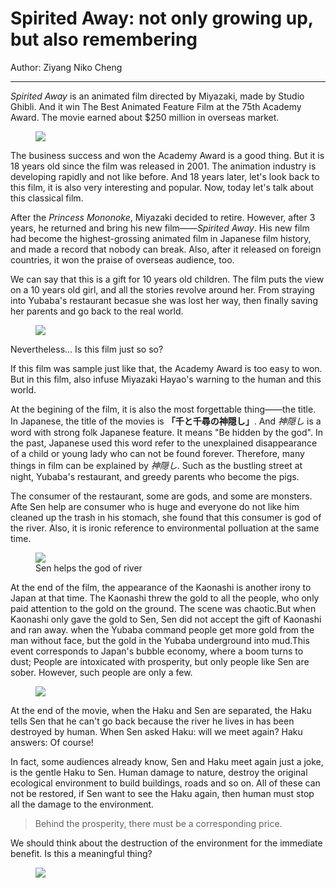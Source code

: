 # Spirited Away: not only growing up, but also remembering

Author: Ziyang Niko Cheng

---

*Spirited Away* is an animated film directed by Miyazaki, made by Studio Ghibli. And it win The Best Animated Feature Film at the 75th Academy Award. The movie earned about $250 million in overseas market.

<figure class="figure col-md-5 mx-auto">
    <img src="/img/culture/20190816/img-fc44bdcafcae1a6de14403327c5968bb" class="figure-img img-thumbnail img-fluid p-1 rounded">
</figure>

The business success and won the Academy Award is a good thing. But it is 18 years old since the film was released in 2001. The animation industry is developing rapidly and not like before. And 18 years later, let's look back to this film, it is also very interesting and popular. Now, today let's talk about this classical film.

After the *Princess Mononoke*, Miyazaki decided to retire. However, after 3 years, he returned and bring his new film——*Spirited Away*. His new film had become the highest-grossing animated film in Japanese film history, and made a record that nobody can break. Also, after it released on foreign countries, it won the praise of overseas audience, too.

We can say that this is a gift for 10 years old children. The film puts the view on a 10 years old girl, and all the stories revolve around her. From straying into Yubaba's restaurant becasue she was lost her way, then finally saving her parents and go back to the real world.

<figure class="figure col-md-5 mx-auto">
    <img src="/img/culture/20190816/img-e133b7262a4a92a2018d2d61353b4806" class="figure-img img-thumbnail img-fluid p-1 rounded">
</figure>

Nevertheless... Is this film just so so?

If this film was sample just like that, the Academy Award is too easy to won. But in this film, also infuse Miyazaki Hayao's warning to the human and this world.

At the begining of the film, it is also the most forgettable thing——the title. In Japanese, the title of the movies is **「千と千尋の神隠し」**. And *神隠し* is a word with strong folk Japanese feature. It means "Be hidden by the god". In the past, Japanese used this word refer to the unexplained disappearance of a child or young lady who can not be found forever. Therefore, many things in film can be explained by *神隠し*. Such as the bustling street at night, Yubaba's restaurant, and greedy parents who become the pigs.

The consumer of the restaurant, some are gods, and some are monsters. Afte Sen help are consumer who is huge and everyone do not like him cleaned up the trash in his stomach, she found that this consumer is god of the river. Also, it is ironic reference to environmental polluation at the same time.

<figure class="figure col-md-5 mx-auto">
    <img src="/img/culture/20190816/img-3de4274730d62f458fe3fa548ed6aa45" class="figure-img img-thumbnail img-fluid p-1 rounded">
    <figcaption class="figure-caption text-center">Sen helps the god of river</figcaption>
</figure>

At the end of the film, the appearance of the Kaonashi is another irony to Japan at that time. The Kaonashi threw the gold to all the people, who only paid attention to the gold on the ground. The scene was chaotic.But when Kaonashi only gave the gold to Sen, Sen did not accept the gift of Kaonashi and ran away. when the Yubaba command people get more gold from the man without face, but the gold in the Yubaba underground into mud.This event corresponds to Japan's bubble economy, where a boom turns to dust; People are intoxicated with prosperity, but only people like Sen are sober. However, such people are only a few.

<figure class="figure col-md-5 mx-auto">
    <img src="/img/culture/20190816/img-b858e4676eb9fa79ebf387faad08ee2a" class="figure-img img-thumbnail img-fluid p-1 rounded">
</figure>

At the end of the movie, when the Haku and Sen are separated, the Haku tells Sen that he can't go back because the river he lives in has been destroyed by human. When Sen asked Haku: will we meet again? Haku answers: Of course!

In fact, some audiences already know, Sen and Haku meet again just a joke, is the gentle Haku to Sen. Human damage to nature, destroy the original ecological environment to build buildings, roads and so on. All of these can not be restored, if Sen want to see the Haku again, then human must stop all the damage to the environment.

> Behind the prosperity, there must be a corresponding price.

We should think about the destruction of the environment for the immediate benefit. Is this a meaningful thing?

<figure class="figure col-md-5 mx-auto">
    <img src="/img/culture/20190816/img-949e5a53068ac93db27448594122d911" class="figure-img img-thumbnail img-fluid p-1 rounded">
</figure>